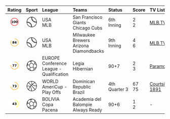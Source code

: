 | Rating                                                                                                                                   | Sport                                                                                                                | League                                      | Teams                                     | Status        | Score    | TV Listing                                                                                                |
|:-----------------------------------------------------------------------------------------------------------------------------------------|:---------------------------------------------------------------------------------------------------------------------|:--------------------------------------------|:------------------------------------------|:--------------|:---------|:----------------------------------------------------------------------------------------------------------|
| <img src="https://raw.githubusercontent.com/BlakeDuncan25/Donut-SVG-Ratings/bac4e4a278175106499642192132b1786a9aec38/100.svg" alt="100"> | <img src="https://raw.githubusercontent.com/BlakeDuncan25/Donut-SVG-Ratings/master/baseball.png" alt="Baseball">     | USA<br>MLB                                  | San Francisco Giants<br>Chicago Cubs      | 6th Inning    | 2<br>2   | <a href="https://www.mlb.com/live-stream-games">MLB.TV</a>                                                |
| <img src="https://raw.githubusercontent.com/BlakeDuncan25/Donut-SVG-Ratings/bac4e4a278175106499642192132b1786a9aec38/84.svg" alt="84">   | <img src="https://raw.githubusercontent.com/BlakeDuncan25/Donut-SVG-Ratings/master/baseball.png" alt="Baseball">     | USA<br>MLB                                  | Milwaukee Brewers<br>Arizona Diamondbacks | 9th Inning    | 4<br>6   | <a href="https://www.mlb.com/live-stream-games">MLB.TV</a>                                                |
| <img src="https://raw.githubusercontent.com/BlakeDuncan25/Donut-SVG-Ratings/bac4e4a278175106499642192132b1786a9aec38/77.svg" alt="77">   | <img src="https://raw.githubusercontent.com/BlakeDuncan25/Donut-SVG-Ratings/master/soccer.png" alt="Soccer">         | EUROPE<br>Conference League - Qualification | Legia<br>Hibernian                        | 90+7          | 2<br>3   | <a href="https://www.paramountplus.com/shows/uefa-europa-conference-league/">Paramount+</a>               |
| <img src="https://raw.githubusercontent.com/BlakeDuncan25/Donut-SVG-Ratings/bac4e4a278175106499642192132b1786a9aec38/73.svg" alt="73">   | <img src="https://raw.githubusercontent.com/BlakeDuncan25/Donut-SVG-Ratings/master/basketball.png" alt="Basketball"> | WORLD<br>AmeriCup - Play Offs               | Dominican Republic<br>Brazil              | 4th Quarter 3 | 67<br>75 | <a href="https://www.dazn.com/en-US/competition/Competition:bwowjwcssos25g6yp5i7hgl6t">Courtside 1891</a> |
| <img src="https://raw.githubusercontent.com/BlakeDuncan25/Donut-SVG-Ratings/bac4e4a278175106499642192132b1786a9aec38/43.svg" alt="43">   | <img src="https://raw.githubusercontent.com/BlakeDuncan25/Donut-SVG-Ratings/master/soccer.png" alt="Soccer">         | BOLIVIA<br>Copa Pacena                      | Academia del Balompie<br>Always Ready     | 90+6          | 1<br>2   | -                                                                                                         |